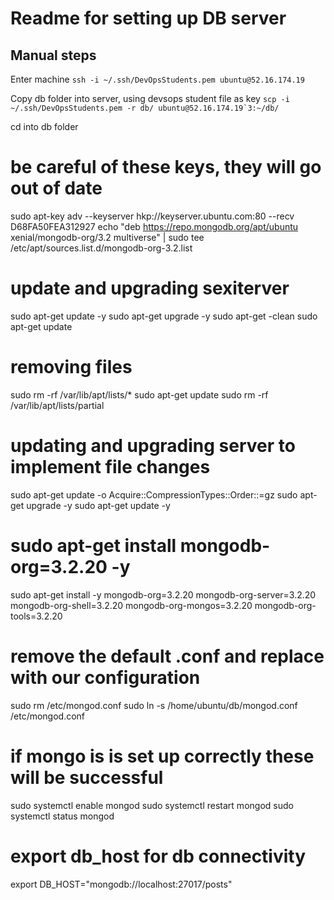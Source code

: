 # Readme for setting up DB server

## Manual steps

Enter machine
```ssh -i ~/.ssh/DevOpsStudents.pem ubuntu@52.16.174.19```

Copy db folder into server, using devsops student file as key
```scp -i ~/.ssh/DevOpsStudents.pem -r db/ ubuntu@52.16.174.19`3:~/db/```

cd into db folder
# be careful of these keys, they will go out of date
sudo apt-key adv --keyserver hkp://keyserver.ubuntu.com:80 --recv D68FA50FEA312927
echo "deb https://repo.mongodb.org/apt/ubuntu xenial/mongodb-org/3.2 multiverse" | sudo tee /etc/apt/sources.list.d/mongodb-org-3.2.list

# update and upgrading sexiterver
sudo apt-get update -y
sudo apt-get upgrade -y
sudo apt-get -clean
sudo apt-get update

# removing files
sudo rm -rf /var/lib/apt/lists/*
sudo apt-get update
sudo rm -rf /var/lib/apt/lists/partial

# updating and upgrading server to implement file changes
sudo apt-get update -o Acquire::CompressionTypes::Order::=gz
sudo apt-get upgrade -y
sudo apt-get update -y

# sudo apt-get install mongodb-org=3.2.20 -y
sudo apt-get install -y mongodb-org=3.2.20 mongodb-org-server=3.2.20 mongodb-org-shell=3.2.20 mongodb-org-mongos=3.2.20 mongodb-org-tools=3.2.20

# remove the default .conf and replace with our configuration
sudo rm /etc/mongod.conf
sudo ln -s /home/ubuntu/db/mongod.conf /etc/mongod.conf

# if mongo is is set up correctly these will be successful
sudo systemctl enable mongod
sudo systemctl restart mongod
sudo systemctl status mongod

# export db_host for db connectivity
export DB_HOST="mongodb://localhost:27017/posts"
